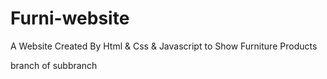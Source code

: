 # Furni-website

A Website Created By Html & Css & Javascript to Show Furniture Products

branch of subbranch

